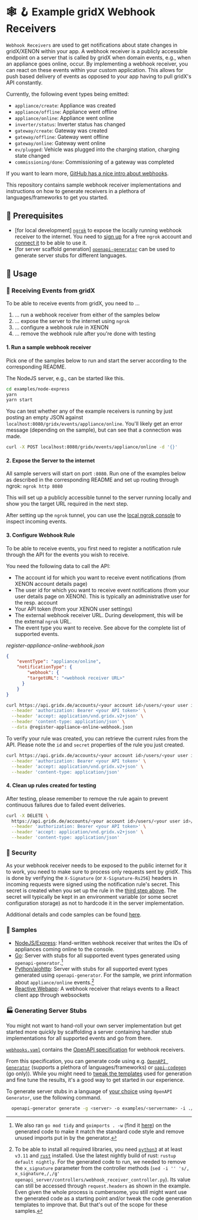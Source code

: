 # :spider_web: :hook: Example gridX Webhook Receivers

`Webhook Receivers` are used to get notifications about state changes in gridX/XENON within your app.
A webhook receiver is a publicly accessible endpoint on a server that is called by gridX when domain events, e.g., when an appliance goes online, occur.
By implementing a webhook receiver, you can react on these events within your custom application. This allows for push based delivery of events as opposed to your app having to pull gridX's API constantly.

Currently, the following event types being emitted:

* `appliance/create`: Appliance was created
* `appliance/offline`: Appliance went offline
* `appliance/online`: Appliance went online
* `inverter/status`: Inverter status has changed
* `gateway/create`: Gateway was created
* `gateway/offline`: Gateway went offline
* `gateway/online`: Gateway went online
* `ev/plugged`: Vehicle was plugged into the charging station, charging state changed
* `commissioning/done`: Commissioning of a gateway was completed

If you want to learn more, [GitHub has a nice intro about webhooks](https://docs.github.com/en/webhooks/about-webhooks).

This repository contains sample webhook receiver implementations and instructions on how to generate receivers in a plethora of languages/frameworks to get you started.

## :toolbox: Prerequisites

* [for local development] [`ngrok`](https://ngrok.com/) to expose the locally running webhook receiver to the internet. You need to [sign up](https://ngrok.com/signup) for a free `ngrok` account and [connect it](https://dashboard.ngrok.com/get-started/setup/macos) to be able to use it.
* [for server scaffold generation] [`openapi-generator`](https://openapi-generator.tech/) can be used to generate server stubs for different languages.

## :bookmark_tabs: Usage

### :incoming_envelope: Receiving Events from gridX

To be able to receive events from gridX, you need to ...

1. ... run a webhook receiver from either of the samples below
2. ... expose the server to the internet using `ngrok`
3. ... configure a webhook rule in XENON
4. ... remove the webhook rule after you're done with testing

#### 1. Run a sample webhook receiver

Pick one of the samples below to run and start the server according to the corresponding README.

The NodeJS server, e.g., can be started like this.

```sh
cd examples/node-express
yarn
yarn start
```

You can test whether any of the example receivers is running by just posting an empty JSON against `localhost:8080/gridx/events/appliance/online`. You'll likely get an error message (depending on the sample), but can see that a connection was made.

```sh
curl -X POST localhost:8080/gridx/events/appliance/online -d '{}'
```

#### 2. Expose the Server to the internet

All sample servers will start on port `:8080`. Run one of the examples below as described in the corresponding README and set up routing through ngrok: `ngrok http 8080`

This will set up a publicly accessible tunnel to the server running locally and show you the target URL required in the next step.

After setting up the `ngrok` tunnel, you can use the [local ngrok console](http://127.0.0.1:4040/inspect/http) to inspect incoming events.

#### 3. Configure Webhook Rule

To be able to receive events, you first need to register a notification rule through the API for the events you wish to receive.

You need the following data to call the API:

* The account id for which you want to receive event notifications (from XENON account details page)
* The user id for which you want to receive event notifications (from your user details page on XENON). This is typically an administrative user for the resp. account
* Your API token (from your XENON user settings)
* The external webhook receiver URL. During development, this will be the external `ngrok` URL.
* The event type you want to receive. See above for the complete list of supported events.

_register-appliance-online-webhook.json_

```json
{
    "eventType": "appliance/online",
    "notificationType": {
        "webhook": {
        "targetURL": "<webhook receiver URL>"
      }
    }
}
```

```sh
curl https://api.gridx.de/accounts/<your account id>/users/<your user id>/notifications/rules \
  --header 'authorization: Bearer <your API token>' \
  --header 'accept: application/vnd.gridx.v2+json' \
  --header 'content-type: application/json' \
  --data @register-appliance-online-webhook.json
```

To verify your rule was created, you can retrieve the current rules from the API.
Please note the `id` and `secret` properties of the rule you just created.

```sh
curl https://api.gridx.de/accounts/<your account id>/users/<your user id>/notifications/rules \
  --header 'authorization: Bearer <your API token>' \
  --header 'accept: application/vnd.gridx.v2+json' \
  --header 'content-type: application/json'
```

#### 4. Clean up rules created for testing

After testing, please remember to remove the rule again to prevent continuous failures due to failed event deliveries.

```sh
curl -X DELETE \
  https://api.gridx.de/accounts/<your account id>/users/<your user id>/notifications/rules/<rule id> \
  --header 'authorization: Bearer <your API token>' \
  --header 'accept: application/vnd.gridx.v2+json' \
  --header 'content-type: application/json'
```

### :closed_lock_with_key: Security

As your webhook receiver needs to be exposed to the public internet for it to work, you need to make sure to process only requests sent by gridX. This is done by verifying the `X-Signature` (or `X-Signature-Rs256`) headers in incoming requests were signed using the notification rule's secret.
This secret is created when you set up the rule in the [third step above](#3-configure-webhook-rule). The secret will typically be kept in an environment variable (or some secret configuration storage) as not to hardcode it in the server implementation.

Additional details and code samples can be found [here](https://hookdeck.com/webhooks/guides/how-to-implement-sha256-webhook-signature-verification#go-example).

### :bento: Samples

* [NodeJS/Express](./examples/node-express/README.md): Hand-written webhook receiver that writes the IDs of appliances coming online to the console.
* [Go](./examples/go-server/README.md): Server with stubs for all supported event types generated using `openapi-generator`.[^1]
* [Python/aiohttp](./examples/python-aiohttp/README.md): Server with stubs for all supported event types generated using `openapi-generator`. For the sample, we print information about `appliance/online` events.[^2]
* [Reactive Webapp](./examples/react-websockets/README.md): A webhook receiver that relays events to a React client app through websockets

### :factory: Generating Server Stubs

You might not want to hand-roll your own server implementation but get started more quickly by scaffolding a server
containing handler stub implementations for all supported events and go from there.

[`webhooks.yaml`](./webhooks.yaml) contains the [OpenAPI specification](https://spec.openapis.org/oas/v3.0.3) for webhook receivers.

From this specification, you can generate code using e.g. [`OpenAPI Generator`](https://openapi-generator.tech/) (supports a plethora of languages/frameworks)
or [`oapi-codegen`](https://github.com/deepmap/oapi-codegen) (go only)).
While you might need to [tweak the templates](https://openapi-generator.tech/docs/templating) used for generation and fine tune the results, it's a good way to get started in our experience.

To generate server stubs in a language of [your choice](https://openapi-generator.tech/docs/generators#server-generators) using `OpenAPI Generator`, use the following command.

```sh
  openapi-generator generate -g <server> -o examples/<servername> -i ./webhooks.yaml 
```

[^1]: We also ran `go mod tidy` and `goimports . -w` (find it [here](https://pkg.go.dev/golang.org/x/tools/cmd/goimports)) on the generated code to make it match the standard code style and remove unused imports put in by the generator.

[^2]: To be able to install all required libraries, you need [`python3`](https://www.python.org/downloads/) at at least `v3.11` and [`rust`](https://rustup.rs/) installed. Use the latest nightly build of rust: `rustup default nightly`. For the generated code to run, we needed to remove the `x_signature` parameter from the controller methods (`sed -i '' 's/, x_signature,/,/g' openapi_server/controllers/webhook_receiver_controller.py`). Its value can still be accessed through `request.headers` as shown in the example. Even given the whole process is cumbersome, you still might want use the generated code as a starting point and/or tweak the code generation templates to improve that. But that's out of the scope for these samples.
